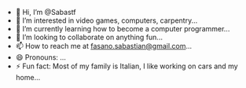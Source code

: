 - 👋 Hi, I’m @Sabastf
- 👀 I’m interested in video games, computers, carpentry...
- 🌱 I’m currently learning how to become a computer programmer...
- 💞️ I’m looking to collaborate on anything fun...
- 📫 How to reach me at fasano.sabastian@gmail.com...
- 😄 Pronouns: ...
- ⚡ Fun fact: Most of my family is Italian, I like working on cars and my home...

<!---
Sabastf/Sabastf is a ✨ special ✨ repository because its `README.md` (this file) appears on your GitHub profile.
You can click the Preview link to take a look at your changes.
--->
